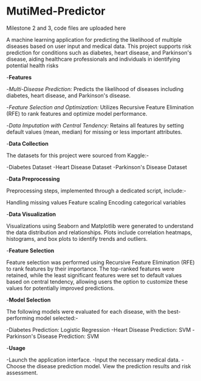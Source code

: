 # MutiMed-Predictor
Milestone 2 and 3, code files are uploaded here


A machine learning application for predicting the likelihood of multiple diseases based on user input and medical data. This project supports risk prediction for conditions such as diabetes, heart disease, and Parkinson's disease, aiding healthcare professionals and individuals in identifying potential health risks

-**Features**

  -*Multi-Disease Prediction:* Predicts the likelihood of diseases including diabetes, heart disease, and Parkinson's disease.

  -*Feature Selection and Optimization:* Utilizes Recursive Feature Elimination (RFE) to rank features and optimize model performance.

  -*Data Imputation with Central Tendency:* Retains all features by setting default values (mean, median) for missing or less important attributes.

-**Data Collection**

The datasets for this project were sourced from Kaggle:-

  -Diabetes Dataset
  -Heart Disease Dataset
  -Parkinson's Disease Dataset

-**Data Preprocessing**

Preprocessing steps, implemented through a dedicated script, include:-

Handling missing values
Feature scaling
Encoding categorical variables



-**Data Visualization**

Visualizations using Seaborn and Matplotlib were generated to understand the data distribution and relationships. Plots include correlation heatmaps, histograms, and box plots to identify trends and outliers.

-**Feature Selection**

Feature selection was performed using Recursive Feature Elimination (RFE) to rank features by their importance. The top-ranked features were retained, while the least significant features were set to default values based on central tendency, allowing users the option to customize these values for potentially improved predictions.



-**Model Selection**

The following models were evaluated for each disease, with the best-performing model selected:-

  -Diabetes Prediction: Logistic Regression
  -Heart Disease Prediction: SVM
  -Parkinson's Disease Prediction: SVM


-**Usage**

  -Launch the application interface.
  -Input the necessary medical data.
  -Choose the disease prediction model.
View the prediction results and risk assessment.



